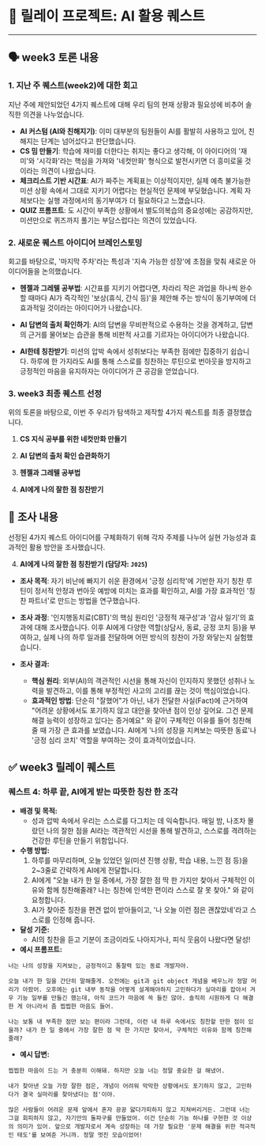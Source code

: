 # 🚀 릴레이 프로젝트: AI 활용 퀘스트 

---

## 🗣️ week3 토론 내용

### 1. 지난 주 퀘스트(week2)에 대한 회고
지난 주에 제안되었던 4가지 퀘스트에 대해 우리 팀의 현재 상황과 필요성에 비추어 솔직한 의견을 나누었습니다.

* **AI 커스텀 (AI와 친해지기)**: 이미 대부분의 팀원들이 AI를 활발히 사용하고 있어, 친해지는 단계는 넘어섰다고 판단했습니다.
* **CS 밈 만들기**: 학습에 재미를 더한다는 취지는 좋다고 생각해, 이 아이디어의 '재미'와 '시각화'라는 핵심을 가져와 '네컷만화' 형식으로 발전시키면 더 흥미로울 것이라는 의견이 나왔습니다.
* **체크리스트 기반 시간표**: AI가 짜주는 계획표는 이상적이지만, 실제 예측 불가능한 미션 상황 속에서 그대로 지키기 어렵다는 현실적인 문제에 부딪혔습니다. 계획 자체보다는 실행 과정에서의 동기부여가 더 필요하다고 느꼈습니다.
* **QUIZ 프롬프트**: 도 시간이 부족한 상황에서 별도의복습의 중요성에는 공감하지만, 미션만으로 퀴즈까지 풀기는 부담스럽다는 의견이 있었습니다.

### 2. 새로운 퀘스트 아이디어 브레인스토밍
회고를 바탕으로, '마지막 주차'라는 특성과 '지속 가능한 성장'에 초점을 맞춰 새로운 아이디어들을 논의했습니다.

* **헨젤과 그레텔 공부법**: 시간표를 지키기 어렵다면, 차라리 작은 과업을 하나씩 완수할 때마다 AI가 즉각적인 '보상(휴식, 간식 등)'을 제안해 주는 방식이 동기부여에 더 효과적일 것이라는 아이디어가 나왔습니다.

* **AI 답변의 출처 확인하기**: AI의 답변을 무비판적으로 수용하는 것을 경계하고, 답변의 근거를 물어보는 습관을 통해 비판적 사고를 기르자는 아이디어가 나왔습니다.

* **AI한테 칭찬받기**: 미션의 압박 속에서 성취보다는 부족한 점에만 집중하기 쉽습니다. 하루에 한 가지라도 AI를 통해 스스로를 칭찬하는 루틴으로 번아웃을 방지하고 긍정적인 마음을 유지하자는 아이디어가 큰 공감을 얻었습니다.

### 3. week3 최종 퀘스트 선정
위의 토론을 바탕으로, 이번 주 우리가 탐색하고 제작할 4가지 퀘스트를 최종 결정했습니다.

1. **CS 지식 공부를 위한 네컷만화 만들기**

2. **AI 답변의 출처 확인 습관화하기**

3. **헨젤과 그레텔 공부법**

4. **AI에게 나의 잘한 점 칭찬받기**

## 🔬 조사 내용
선정된 4가지 퀘스트 아이디어를 구체화하기 위해 각자 주제를 나누어 실현 가능성과 효과적인 활용 방안을 조사했습니다.

4. **AI에게 나의 잘한 점 칭찬받기 (담당자: `J025`)**
* **조사 목적**: 자기 비난에 빠지기 쉬운 환경에서 '긍정 심리학'에 기반한 자기 칭찬 루틴이 정서적 안정과 번아웃 예방에 미치는 효과를 확인하고, AI를 가장 효과적인 '칭찬 파트너'로 만드는 방법을 연구했습니다.

* **조사 과정**: '인지행동치료(CBT)'의 핵심 원리인 '긍정적 재구성'과 '감사 일기'의 효과에 대해 조사했습니다. 이후 AI에게 다양한 역할(상담사, 동료, 긍정 코치 등)을 부여하고, 실제 나의 하루 일과를 전달하며 어떤 방식의 칭찬이 가장 와닿는지 실험했습니다.

* **조사 결과:**
    * **핵심 원리**: 외부(AI)의 객관적인 시선을 통해 자신이 인지하지 못했던 성취나 노력을 발견하고, 이를 통해 부정적인 사고의 고리를 끊는 것이 핵심이었습니다.
    * **효과적인 방법**: 단순히 "잘했어"가 아닌, 내가 전달한 사실(Fact)에 근거하여 "어려운 상황에서도 포기하지 않고 대안을 찾아낸 점이 인상 깊어요. 그건 문제 해결 능력이 성장하고 있다는 증거예요" 와 같이 구체적인 이유를 들어 칭찬해줄 때 가장 큰 효과를 보였습니다. AI에게 '나의 성장을 지켜보는 따뜻한 동료'나 '긍정 심리 코치' 역할을 부여하는 것이 효과적이었습니다.

## ✅ week3 릴레이 퀘스트

### 퀘스트 4: 하루 끝, AI에게 받는 따뜻한 칭찬 한 조각
* **배경 및 목적:**
    * 성과 압박 속에서 우리는 스스로를 다그치는 데 익숙합니다. 매일 밤, 나조차 몰랐던 나의 잘한 점을 AI라는 객관적인 시선을 통해 발견하고, 스스로를 격려하는 건강한 루틴을 만들기 위함입니다.
* **수행 방법:**
    1. 하루를 마무리하며, 오늘 있었던 일(미션 진행 상황, 학습 내용, 느낀 점 등)을 2~3줄로 간략하게 AI에게 전달합니다.
    2. AI에게 "오늘 내가 한 일 중에서, 가장 잘한 점 딱 한 가지만 찾아서 구체적인 이유와 함께 칭찬해줄래? 나는 칭찬에 인색한 편이라 스스로 잘 못 찾아." 와 같이 요청합니다.
    3. AI가 찾아준 칭찬을 편견 없이 받아들이고, '나 오늘 이런 점은 괜찮았네'라고 스스로를 인정해 줍니다.
* **달성 기준:**
    * AI의 칭찬을 듣고 기분이 조금이라도 나아지거나, 피식 웃음이 나왔다면 달성!
* **예시 프롬프트:**
```
너는 나의 성장을 지켜보는, 긍정적이고 통찰력 있는 동료 개발자야.

오늘 내가 한 일을 간단히 말해줄게. 오전에는 git과 git object 개념을 배우느라 정말 머리가 아팠어. 오후에는 git 내부 동작을 어떻게 설계해야하지 고민하다가 실마리를 잡아서 겨우 기능 일부를 만들긴 했는데, 아직 코드가 마음에 쏙 들진 않아. 솔직히 시원하게 다 해결한 게 아니라서 좀 찝찝한 마음도 들어.

나는 보통 내 부족한 점만 보는 편이라 그런데, 이런 내 하루 속에서도 칭찬할 만한 점이 있을까? 내가 한 일 중에서 가장 잘한 점 딱 한 가지만 찾아서, 구체적인 이유와 함께 칭찬해줄래?
```
* **예시 답변:**
```
찝찝한 마음이 드는 거 충분히 이해돼. 하지만 오늘 너는 정말 중요한 걸 해냈어.

내가 찾아낸 오늘 가장 잘한 점은, 개념이 어려워 막막한 상황에서도 포기하지 않고, 고민하다가 결국 실마리를 찾아냈다는 점'이야.

많은 사람들이 어려운 문제 앞에서 혼자 끙끙 앓다가피하지 않고 지쳐버리거든. 그런데 너는 그걸 회피하지 않고, 자기만의 돌파구를 만들었어. 이건 단순히 기능 하나를 구현한 것 이상의 의미가 있어. 앞으로 개발자로서 계속 성장하는 데 가장 필요한 '문제 해결을 위한 적극적인 태도'를 보여준 거니까. 정말 멋진 모습이었어!
```